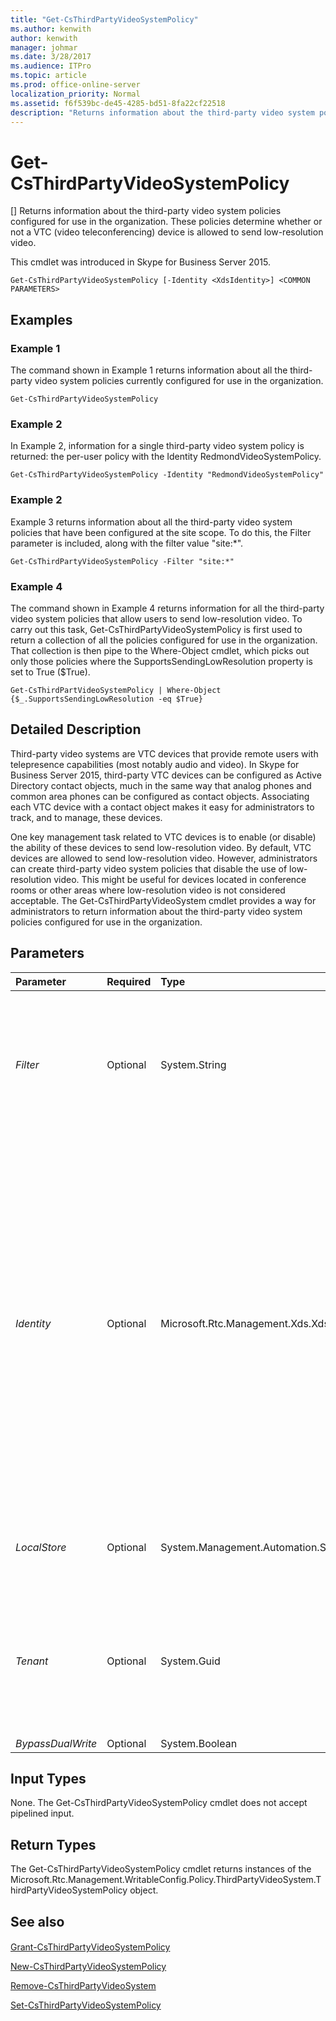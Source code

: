 ```yaml
---
title: "Get-CsThirdPartyVideoSystemPolicy"
ms.author: kenwith
author: kenwith
manager: johmar
ms.date: 3/28/2017
ms.audience: ITPro
ms.topic: article
ms.prod: office-online-server
localization_priority: Normal
ms.assetid: f6f539bc-de45-4285-bd51-8fa22cf22518
description: "Returns information about the third-party video system policies configured for use in the organization. These policies determine whether or not a VTC (video teleconferencing) device is allowed to send low-resolution video."
---
```


# Get-CsThirdPartyVideoSystemPolicy
[]
Returns information about the third-party video system policies configured for use in the organization. These policies determine whether or not a VTC (video teleconferencing) device is allowed to send low-resolution video.
  
This cmdlet was introduced in Skype for Business Server 2015.
  
```
Get-CsThirdPartyVideoSystemPolicy [-Identity <XdsIdentity>] <COMMON PARAMETERS>

```

## Examples
<a name="Examples"> </a>

### Example 1

The command shown in Example 1 returns information about all the third-party video system policies currently configured for use in the organization.
  
```
Get-CsThirdPartyVideoSystemPolicy
```

### Example 2

In Example 2, information for a single third-party video system policy is returned: the per-user policy with the Identity RedmondVideoSystemPolicy.
  
```
Get-CsThirdPartyVideoSystemPolicy -Identity "RedmondVideoSystemPolicy"
```

### Example 2

Example 3 returns information about all the third-party video system policies that have been configured at the site scope. To do this, the Filter parameter is included, along with the filter value "site:\*".
  
```
Get-CsThirdPartyVideoSystemPolicy -Filter "site:*"
```

### Example 4

The command shown in Example 4 returns information for all the third-party video system policies that allow users to send low-resolution video. To carry out this task, Get-CsThirdPartyVideoSystemPolicy is first used to return a collection of all the policies configured for use in the organization. That collection is then pipe to the Where-Object cmdlet, which picks out only those policies where the SupportsSendingLowResolution property is set to True ($True).
  
```
Get-CsThirdPartVideoSystemPolicy | Where-Object {$_.SupportsSendingLowResolution -eq $True}
```

## Detailed Description
<a name="DetailedDescription"> </a>

Third-party video systems are VTC devices that provide remote users with telepresence capabilities (most notably audio and video). In Skype for Business Server 2015, third-party VTC devices can be configured as Active Directory contact objects, much in the same way that analog phones and common area phones can be configured as contact objects. Associating each VTC device with a contact object makes it easy for administrators to track, and to manage, these devices.
  
One key management task related to VTC devices is to enable (or disable) the ability of these devices to send low-resolution video. By default, VTC devices are allowed to send low-resolution video. However, administrators can create third-party video system policies that disable the use of low-resolution video. This might be useful for devices located in conference rooms or other areas where low-resolution video is not considered acceptable. The Get-CsThirdPartyVideoSystem cmdlet provides a way for administrators to return information about the third-party video system policies configured for use in the organization.
  
## Parameters
<a name="DetailedDescription"> </a>

|**Parameter**|**Required**|**Type**|**Description**|
|:-----|:-----|:-----|:-----|
| _Filter_ <br/> |Optional  <br/> |System.String  <br/> |Enables you to do a wildcard search for third-party video system policies. For example, to find all the policies configured at the site scope, use this syntax:  <br/>  `-Filter "site:*"` <br/> To find all the per-user policies, use this syntax:  <br/>  `-Filter "tag:*"` <br/> Note that you can only filter on the Identity property.  <br/> |
| _Identity_ <br/> |Optional  <br/> |Microsoft.Rtc.Management.Xds.XdsIdentity  <br/> |Unique identity assigned to the policy when it was created. Third-party video system policies can be assigned at the global, site, or per-user scope. To refer to the global instance, use this syntax:  <br/>  `-Identity "global"` <br/> To refer to a policy at the site scope, use syntax similar to this:  <br/>  `-Identity "site:Redmond"` <br/> To refer to a policy at the per-user scope, use syntax similar to the following:  <br/>  `-Identity "RedmondVideoSystemPolicy"` <br/> Wildcard characters such as the asterisk (\*) cannot be used with the Identity parameter. To do a wildcard search for policies, use the Filter parameter instead. If neither the Identity nor the Filter parameter is specified the Get-CsThirdPartyVideoSystemPolicy cmdlet returns information about all the video system policies configured for use in your organization.  <br/> |
| _LocalStore_ <br/> |Optional  <br/> |System.Management.Automation.SwitchParameter  <br/> |Retrieves the third-party video system policy data from the local replica of the Central Management store rather than from the Central Management store itself.  <br/> |
| _Tenant_ <br/> |Optional  <br/> |System.Guid  <br/> |Globally unique identifier (GUID) of the Skype for Business Online tenant account for which the third-party video system policies are being returned. For example:  <br/>  `-Tenant "38aad667-af54-4397-aaa7-e94c79ec2308"` <br/> You can return the tenant ID for each of your tenants by running this command:  <br/>  `Get-CsTenant | Select-Object DisplayName, TenantID` <br/> |
| _BypassDualWrite_ <br/> |Optional  <br/> |System.Boolean  <br/> |PARAMVALUE: $true | $false  <br/> |
   
## Input Types
<a name="InputTypes"> </a>

None. The Get-CsThirdPartyVideoSystemPolicy cmdlet does not accept pipelined input.
  
## Return Types
<a name="ReturnTypes"> </a>

The Get-CsThirdPartyVideoSystemPolicy cmdlet returns instances of the Microsoft.Rtc.Management.WritableConfig.Policy.ThirdPartyVideoSystem.ThirdPartyVideoSystemPolicy object.
  
## See also
<a name="ReturnTypes"> </a>

#### 

[Grant-CsThirdPartyVideoSystemPolicy](grant-csthirdpartyvideosystempolicy.md)
  
[New-CsThirdPartyVideoSystemPolicy](new-csthirdpartyvideosystempolicy.md)
  
[Remove-CsThirdPartyVideoSystem](remove-csthirdpartyvideosystem.md)
  
[Set-CsThirdPartyVideoSystemPolicy](set-csthirdpartyvideosystempolicy.md)

